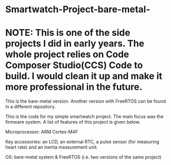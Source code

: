 # Smartwatch-Project-bare-metal-

# NOTE: This is one of the side projects I did in early years. The whole project relies on Code Composer Studio(CCS) Code to build. I would clean it up and make it more professional in the future.

This is the bare-metal version. Another version with FreeRTOS can be found in a different repository.

This is the code for my simple smartwatch project. The main focus was the firmware system. A list of features of this project is given below. 

Microprocessor: ARM Cortex-M4F  

Key accessories: an LCD, an external RTC, a pulse sensor (for measuring heart rate) and an inertia measurement unit.  

OS: bare-metal system & FreeRTOS (i.e. two versions of the same project)
